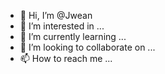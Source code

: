 - 👋 Hi, I’m @Jwean
- 👀 I’m interested in ...
- 🌱 I’m currently learning ...
- 💞️ I’m looking to collaborate on ...
- 📫 How to reach me ...

<!---
Jwean/Jwean is a ✨ special ✨ repository because its `README.md` (this file) appears on your GitHub profile.
You can click the Preview link to take a look at your changes.
--->
